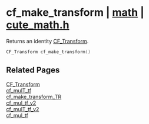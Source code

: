# cf_make_transform | [math](https://github.com/RandyGaul/cute_framework/blob/master/docs/math_readme.md) | [cute_math.h](https://github.com/RandyGaul/cute_framework/blob/master/include/cute_math.h)

Returns an identity [CF_Transform](https://github.com/RandyGaul/cute_framework/blob/master/docs/math/cf_transform.md).

```cpp
CF_Transform cf_make_transform()
```

## Related Pages

[CF_Transform](https://github.com/RandyGaul/cute_framework/blob/master/docs/math/cf_transform.md)  
[cf_mulT_tf](https://github.com/RandyGaul/cute_framework/blob/master/docs/math/cf_mult_tf.md)  
[cf_make_transform_TR](https://github.com/RandyGaul/cute_framework/blob/master/docs/math/cf_make_transform_tr.md)  
[cf_mul_tf_v2](https://github.com/RandyGaul/cute_framework/blob/master/docs/math/cf_mul_tf_v2.md)  
[cf_mulT_tf_v2](https://github.com/RandyGaul/cute_framework/blob/master/docs/math/cf_mult_tf_v2.md)  
[cf_mul_tf](https://github.com/RandyGaul/cute_framework/blob/master/docs/math/cf_mul_tf.md)  
